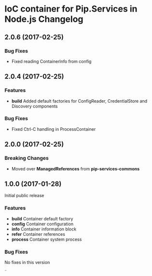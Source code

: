 # IoC container for Pip.Services in Node.js Changelog

## <a name="2.0.6"></a> 2.0.6 (2017-02-25)

### Bug Fixes
* Fixed reading ContainerInfo from config

## <a name="2.0.4"></a> 2.0.4 (2017-02-25)

### Features
* **build** Added default factories for ConfigReader, CredentialStore and Discovery components

### Bug Fixes
* Fixed Ctrl-C handling in ProcessContainer

## <a name="2.0.0"></a> 2.0.0 (2017-02-25)

### Breaking Changes
* Moved over **ManagedReferences** from **pip-services-commons**

## <a name="1.0.0"></a> 1.0.0 (2017-01-28)

Initial public release

### Features
* **build** Container default factory
* **config** Container configuration
* **info** Container information block
* **refer** Container references
* **process** Container system process

### Bug Fixes
No fixes in this version

˜